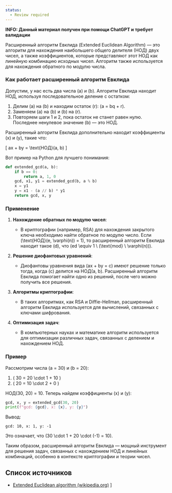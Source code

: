 ```yaml
---
status:
  - Review required
---
```

**INFO: Данный материал получен при помощи ChatGPT и требует валидации**

Расширенный алгоритм Евклида (Extended Euclidean Algorithm) — это алгоритм для нахождения наибольшего общего делителя (НОД) двух чисел, а также коэффициентов, которые представляют этот НОД как линейную комбинацию исходных чисел. Алгоритм также используется для нахождения обратного по модулю числа.

### Как работает расширенный алгоритм Евклида

Допустим, у нас есть два числа \(a\) и \(b\). Алгоритм Евклида находит НОД, используя последовательное деление с остатком:

1. Делим \(a\) на \(b\) и находим остаток \(r\): \(a = bq + r\).
2. Заменяем \(a\) на \(b\) и \(b\) на \(r\).
3. Повторяем шаги 1 и 2, пока остаток не станет равен нулю. Последнее ненулевое значение \(b\) — это НОД.

Расширенный алгоритм Евклида дополнительно находит коэффициенты \(x\) и \(y\), такие что:

\[ ax + by = \text{НОД}(a, b) \]

Вот пример на Python для лучшего понимания:

```python
def extended_gcd(a, b):
    if b == 0:
        return a, 1, 0
    gcd, x1, y1 = extended_gcd(b, a % b)
    x = y1
    y = x1 - (a // b) * y1
    return gcd, x, y
```

### Применение

1. **Нахождение обратных по модулю чисел**:
   - В криптографии (например, RSA) для нахождения закрытого ключа необходимо найти обратное по модулю число. Если \(\text{НОД}(e, \varphi(n)) = 1\), то расширенный алгоритм Евклида находит такое \(d\), что \(ed \equiv 1 \ (\text{mod} \ \varphi(n))\).

2. **Решение диофантовых уравнений**:
   - Диофантовы уравнения вида \(ax + by = c\) имеют решение только тогда, когда \(c\) делится на НОД(a, b). Расширенный алгоритм Евклида помогает найти одно из решений, после чего можно получить все решения.

3. **Алгоритмы криптографии**:
   - В таких алгоритмах, как RSA и Diffie-Hellman, расширенный алгоритм Евклида используется для вычислений, связанных с ключами шифрования.

4. **Оптимизация задач**:
   - В компьютерных науках и математике алгоритм используется для оптимизации различных задач, связанных с делением и нахождением НОД.

### Пример

Рассмотрим числа \(a = 30\) и \(b = 20\):

1. \( 30 = 20 \cdot 1 + 10 \)
2. \( 20 = 10 \cdot 2 + 0 \)

НОД(30, 20) = 10. Теперь найдем коэффициенты \(x\) и \(y\):

```python
gcd, x, y = extended_gcd(30, 20)
print(f"gcd: {gcd}, x: {x}, y: {y}")
```

Вывод:

```
gcd: 10, x: 1, y: -1
```

Это означает, что \(30 \cdot 1 + 20 \cdot (-1) = 10\).

Таким образом, расширенный алгоритм Евклида — мощный инструмент для решения задач, связанных с нахождением НОД и линейных комбинаций, особенно в контексте криптографии и теории чисел.

## Список источников

- [Extended Euclidean algorithm (wikipedia.org)](https://en.wikipedia.org/wiki/Extended_Euclidean_algorithm) ]